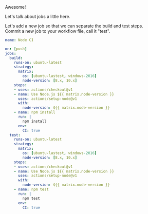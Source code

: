Awesome!

Let's talk about jobs a little here.

Let's add a new job so that we can separate the build and test steps. Commit a new job to your workflow file, call it "test".

```yaml
name: Node CI

on: [push]
jobs:
  build:
    runs-on: ubuntu-latest
    strategy:
      matrix:
        os: [ubuntu-lastest, windows-2016]
        node-version: [8.x, 10.x]
    steps:
    - uses: actions/checkout@v1
    - name: Use Node.js ${{ matrix.node-version }}
      uses: actions/setup-node@v1
      with:
        node-version: ${{ matrix.node-version }}
    - name: npm install
      run: |
        npm install
      env:
        CI: true
  test:
    runs-on: ubuntu-latest
    strategy:
      matrix:
        os: [ubuntu-lastest, windows-2016]
        node-version: [8.x, 10.x]
    steps:
    - uses: actions/checkout@v1
    - name: Use Node.js ${{ matrix.node-version }}
      uses: actions/setup-node@v1
      with:
        node-version: ${{ matrix.node-version }}
    - name: npm test
      run: |
        npm test
      env:
        CI: true
```